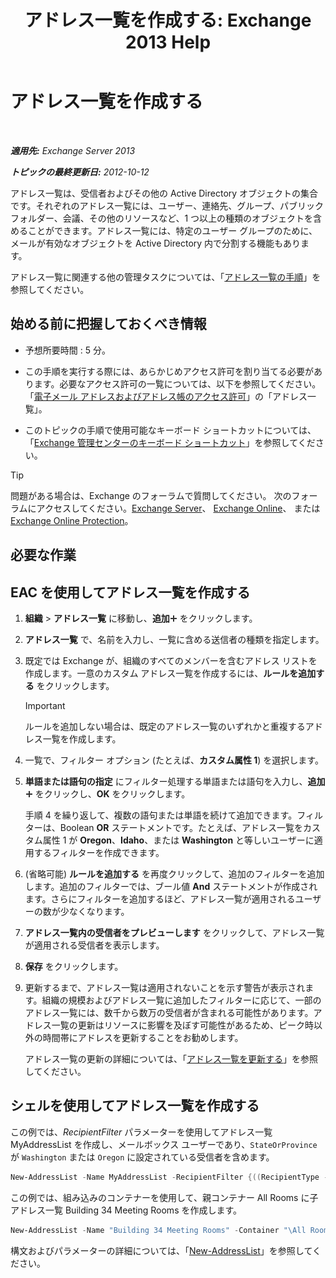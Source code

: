 ﻿---
title: 'アドレス一覧を作成する: Exchange 2013 Help'
TOCTitle: アドレス一覧を作成する
ms:assetid: e86ba1b7-c41c-4050-bc29-13996cf53c59
ms:mtpsurl: https://technet.microsoft.com/ja-jp/library/Bb125036(v=EXCHG.150)
ms:contentKeyID: 49896534
ms.date: 05/23/2018
mtps_version: v=EXCHG.150
f1_keywords:
- Microsoft.Exchange.Management.SnapIn.Esm.OrganizationConfiguration.Mailbox.NewAddressListWizardForm.AddressListIntroductionPage
ms.translationtype: MT
---

# アドレス一覧を作成する

 

_**適用先:** Exchange Server 2013_

_**トピックの最終更新日:** 2012-10-12_

アドレス一覧は、受信者およびその他の Active Directory オブジェクトの集合です。それぞれのアドレス一覧には、ユーザー、連絡先、グループ、パブリック フォルダー、会議、その他のリソースなど、1 つ以上の種類のオブジェクトを含めることができます。アドレス一覧には、特定のユーザー グループのために、メールが有効なオブジェクトを Active Directory 内で分割する機能もあります。

アドレス一覧に関連する他の管理タスクについては、「[アドレス一覧の手順](address-list-procedures-exchange-2013-help.md)」を参照してください。

## 始める前に把握しておくべき情報

  - 予想所要時間 : 5 分。

  - この手順を実行する際には、あらかじめアクセス許可を割り当てる必要があります。必要なアクセス許可の一覧については、以下を参照してください。「[電子メール アドレスおよびアドレス帳のアクセス許可](email-address-and-address-book-permissions-exchange-2013-help.md)」の「アドレス一覧」。

  - このトピックの手順で使用可能なキーボード ショートカットについては、「[Exchange 管理センターのキーボード ショートカット](keyboard-shortcuts-in-the-exchange-admin-center-exchange-online-protection-help.md)」を参照してください。


> [!TIP]
> 問題がある場合は、Exchange のフォーラムで質問してください。 次のフォーラムにアクセスしてください。<A href="https://go.microsoft.com/fwlink/p/?linkid=60612">Exchange Server</A>、 <A href="https://go.microsoft.com/fwlink/p/?linkid=267542">Exchange Online</A>、 または <A href="https://go.microsoft.com/fwlink/p/?linkid=285351">Exchange Online Protection</A>。



## 必要な作業

## EAC を使用してアドレス一覧を作成する

1.  <strong>組織</strong> \> <strong>アドレス一覧</strong> に移動し、<strong>追加</strong>![\[追加\] アイコン](images/JJ218640.c1e75329-d6d7-4073-a27d-498590bbb558(EXCHG.150).gif "[追加] アイコン") をクリックします。

2.  <strong>アドレス一覧</strong> で、名前を入力し、一覧に含める送信者の種類を指定します。

3.  既定では Exchange が、組織のすべてのメンバーを含むアドレス リストを作成します。一意のカスタム アドレス一覧を作成するには、<strong>ルールを追加する</strong> をクリックします。
    

    > [!IMPORTANT]
    > ルールを追加しない場合は、既定のアドレス一覧のいずれかと重複するアドレス一覧を作成します。



4.  一覧で、フィルター オプション (たとえば、<strong>カスタム属性 1</strong>) を選択します。

5.  <strong>単語または語句の指定</strong> にフィルター処理する単語または語句を入力し、<strong>追加</strong>![\[追加\] アイコン](images/JJ218640.c1e75329-d6d7-4073-a27d-498590bbb558(EXCHG.150).gif "[追加] アイコン") をクリックし、<strong>OK</strong> をクリックします。
    
    手順 4 を繰り返して、複数の語句または単語を続けて追加できます。フィルターは、Boolean **OR** ステートメントです。たとえば、アドレス一覧をカスタム属性 1 が **Oregon**、**Idaho**、または **Washington** と等しいユーザーに適用するフィルターを作成できます。

6.  (省略可能) <strong>ルールを追加する</strong> を再度クリックして、追加のフィルターを追加します。追加のフィルターでは、ブール値 **And** ステートメントが作成されます。さらにフィルターを追加するほど、アドレス一覧が適用されるユーザーの数が少なくなります。

7.  <strong>アドレス一覧内の受信者をプレビューします</strong> をクリックして、アドレス一覧が適用される受信者を表示します。

8.  <strong>保存</strong> をクリックします。

9.  更新するまで、アドレス一覧は適用されないことを示す警告が表示されます。組織の規模およびアドレス一覧に追加したフィルターに応じて、一部のアドレス一覧には、数千から数万の受信者が含まれる可能性があります。アドレス一覧の更新はリソースに影響を及ぼす可能性があるため、ピーク時以外の時間帯にアドレスを更新することをお勧めします。
    
    アドレス一覧の更新の詳細については、「[アドレス一覧を更新する](update-an-address-list-exchange-2013-help.md)」を参照してください。

## シェルを使用してアドレス一覧を作成する

この例では、*RecipientFilter* パラメーターを使用してアドレス一覧 MyAddressList を作成し、メールボックス ユーザーであり、`StateOrProvince` が `Washington` または `Oregon` に設定されている受信者を含めます。

```powershell
New-AddressList -Name MyAddressList -RecipientFilter {((RecipientType -eq 'UserMailbox') -and ((StateOrProvince -eq 'Washington') -or (StateOrProvince -eq 'Oregon')))}
```

この例では、組み込みのコンテナーを使用して、親コンテナー All Rooms に子アドレス一覧 Building 34 Meeting Rooms を作成します。

```powershell
New-AddressList -Name "Building 34 Meeting Rooms" -Container "\All Rooms" -IncludedRecipients Resources -ConditionalCustomAttribute1 "Building 34"
```

構文およびパラメーターの詳細については、「[New-AddressList](https://technet.microsoft.com/ja-jp/library/aa996912\(v=exchg.150\))」を参照してください。

